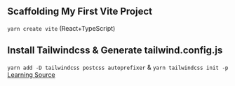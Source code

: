 ## Scaffolding My First Vite Project
`yarn create vite` (React+TypeScript)

## Install Tailwindcss & Generate tailwind.config.js 
`yarn add -D tailwindcss postcss autoprefixer` & `yarn tailwindcss init -p `
[Learning Source](https://www.freecodecamp.org/news/how-to-install-tailwindcss-in-react/)
